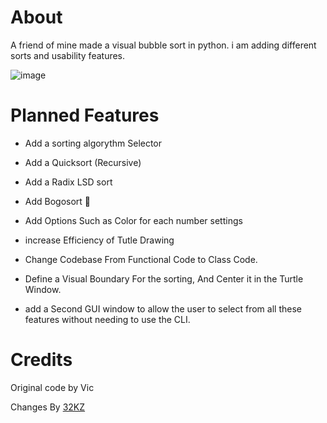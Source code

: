 # About

A friend of mine made a visual bubble sort in python. i am adding different sorts and usability features.

![image](https://github.com/32KZ/SortingVisualised/assets/72939329/b485dab8-4c79-49d1-b12f-b7be6505625c)

# Planned Features 

- Add a sorting algorythm Selector
- Add a Quicksort (Recursive)
- Add a Radix LSD sort
- Add Bogosort 🤣

- Add Options Such as Color for each number settings
- increase Efficiency of Tutle Drawing
- Change Codebase From Functional Code to Class Code.

- Define a Visual Boundary For the sorting, And Center it in the Turtle Window.
- add a Second GUI window to allow the user to select from all these features without needing to use the CLI.


# Credits
Original code by Vic

Changes By [32KZ](https://32kz.github.io/32kzWebsite/index.html)


